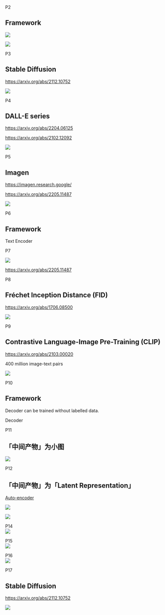 
P2   
## Framework 

![](./assets/lhy2-2-1.png) 

![](./assets/lhy2-2-2.png) 

P3   
## Stable Diffusion 

<https://arxiv.org/abs/2112.10752>  

![](./assets/lhy2-3.png) 

P4   
## DALL-E series 
<https://arxiv.org/abs/2204.06125>

<https://arxiv.org/abs/2102.12092>

![](./assets/lhy2-4.png) 


P5   
## Imagen 

<https://imagen.research.google/>

<https://arxiv.org/abs/2205.11487>


![](./assets/lhy2-5-1.png) 

P6   
## Framework 

Text Encoder   



P7   

![](./assets/lhy2-7-1.png) 

<https://arxiv.org/abs/2205.11487>



P8   
## Fréchet Inception Distance (FID)

<https://arxiv.org/abs/1706.08500>


![](./assets/lhy2-8.png) 

P9   
## Contrastive Language-Image Pre-Training (CLIP) 

<https://arxiv.org/abs/2103.00020>

400 million image-text pairs  


![](./assets/lhy2-9-1.png) 

P10   
## Framework

Decoder can be trained without labelled data.   

Decoder



P11  
## 「中间产物」为小图

![](./assets/lhy2-11-1.png) 

P12   
## 「中间产物」为「Latent Representation」

<u>Auto-encoder</u>

![](./assets/lhy2-12-1.png) 

![](./assets/lhy2-12-2.png) 



P14   
![](./assets/lhy2-14.png) 


P15   
![](./assets/lhy2-15.png) 

P16   
![](./assets/lhy2-16.png) 


P17   
## Stable Diffusion 

<https://arxiv.org/abs/2112.10752>

![](./assets/lhy2-17.png) 


